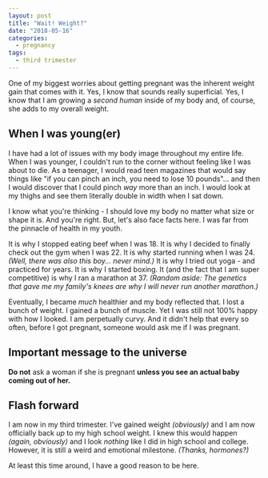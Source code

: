 ```yaml
---
layout: post
title: "Wait! Weight?"
date: "2018-05-16"
categories:
  - pregnancy
tags:
  - third trimester
---
```


One of my biggest worries about getting pregnant was the inherent weight gain that comes with it. Yes, I know that sounds really superficial. Yes, I know that I am growing a _second human_ inside of my body and, of course, she adds to my overall weight.

## When I was young(er)

I have had a lot of issues with my body image throughout my entire life. When I was younger, I couldn't run to the corner without feeling like I was about to die. As a teenager, I would read teen magazines that would say things like "if you can pinch an inch, you need to lose 10 pounds"... and then I would discover that I could pinch _way_ more than an inch. I would look at my thighs and see them literally double in width when I sat down.

I know what you're thinking - I should love my body no matter what size or shape it is. And you're right. But, let's also face facts here. I was far from the pinnacle of health in my youth.

It is why I stopped eating beef when I was 18. It is why I decided to finally check out the gym when I was 22. It is why started running when I was 24. _(Well, there was also this boy... never mind.)_ It is why I tried out yoga - and practiced for years. It is why I started boxing. It (and the fact that I am super competitive) is why I ran a marathon at 37. _(Random aside: The genetics that gave me my family's knees are why I will never run another marathon.)_

Eventually, I became _much_ healthier and my body reflected that. I lost a bunch of weight. I gained a bunch of muscle. Yet I was still not 100% happy with how I looked. I am perpetually curvy. And it didn't help that every so often, before I got pregnant, someone would ask me if I was pregnant.

## Important message to the universe

**Do not** ask a woman if she is pregnant **unless you see an actual baby coming out of her.**

## Flash forward

I am now in my third trimester. I've gained weight _(obviously)_ and I am now officially back _up_ to my high school weight. I knew this would happen _(again, obviously)_ and I look _nothing_ like I did in high school and college. However, it is still a weird and emotional milestone. _(Thanks, hormones?)_

At least this time around, I have a good reason to be here.
